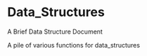 # Data_Structures
A Brief Data Structure Document

A pile of various functions for data_structures  
